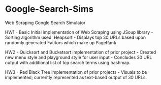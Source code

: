 # Google-Search-Sims
Web Scraping Google Search Simulator

HW1 - Basic Initial implementation of Web Scraping using JSoup library
    - Sorting algorithm used: Heapsort
    - Displays top 30 URLs based upon randomly generated Factors which make up PageRank
    
HW2 - Quicksort and Bucketsort implementation of prior project
    - Created new menu style and playground style for user input
    - Concludes 30 URL output with additional list of top search terms using hashmap.
    
HW3 - Red Black Tree implementation of prior projects
    - Visuals to be implemented; currently represented as text-based output of 30 URLs.
